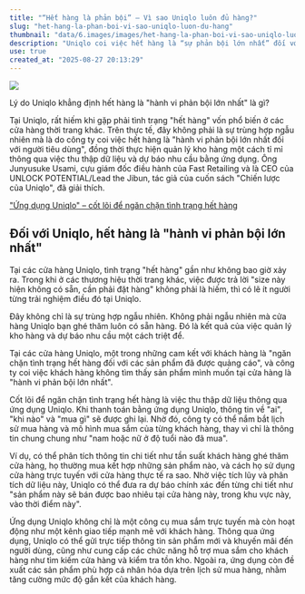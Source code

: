 ```yaml
---
title: "“Hết hàng là phản bội” – Vì sao Uniqlo luôn đủ hàng?"
slug: "het-hang-la-phan-boi-vi-sao-uniqlo-luon-du-hang"
thumbnail: "data/6.images/images/het-hang-la-phan-boi-vi-sao-uniqlo-luon-du-hang.webp"
description: "Uniqlo coi việc hết hàng là “sự phản bội lớn nhất” đối với khách hàng. Bài viết tiết lộ bí quyết quản lý kho hàng tỉ mỉ và dự báo nhu cầu chính xác nhờ ứng dụng, giúp Uniqlo luôn có đủ sản phẩm."
use: true
created_at: "2025-08-27 20:13:29"
---
```


![](/images/20250827-00169863-biz_plus-000-1-view.webp)

Lý do Uniqlo khẳng định hết hàng là "hành vi phản bội lớn nhất" là gì?

Tại Uniqlo, rất hiếm khi gặp phải tình trạng "hết hàng" vốn phổ biến ở các cửa hàng thời trang khác. Trên thực tế, đây không phải là sự trùng hợp ngẫu nhiên mà là do công ty coi việc hết hàng là "hành vi phản bội lớn nhất đối với người tiêu dùng", đồng thời thực hiện quản lý kho hàng một cách tỉ mỉ thông qua việc thu thập dữ liệu và dự báo nhu cầu bằng ứng dụng. Ông Junyusuke Usami, cựu giám đốc điều hành của Fast Retailing và là CEO của UNLOCK POTENTIAL/Lead the Jibun, tác giả của cuốn sách "Chiến lược của Uniqlo", đã giải thích.

["Ứng dụng Uniqlo" – cốt lõi để ngăn chặn tình trạng hết hàng](https://www.sbbit.jp/article/cont1/169863#image213640)

## Đối với Uniqlo, hết hàng là "hành vi phản bội lớn nhất"

Tại các cửa hàng Uniqlo, tình trạng "hết hàng" gần như không bao giờ xảy ra. Trong khi ở các thương hiệu thời trang khác, việc được trả lời "size này hiện không có sẵn, cần phải đặt hàng" không phải là hiếm, thì có lẽ ít người từng trải nghiệm điều đó tại Uniqlo.

Đây không chỉ là sự trùng hợp ngẫu nhiên. Không phải ngẫu nhiên mà cửa hàng Uniqlo bạn ghé thăm luôn có sẵn hàng. Đó là kết quả của việc quản lý kho hàng và dự báo nhu cầu một cách triệt để.

Tại các cửa hàng Uniqlo, một trong những cam kết với khách hàng là "ngăn chặn tình trạng hết hàng đối với các sản phẩm đã được quảng cáo", và công ty coi việc khách hàng không tìm thấy sản phẩm mình muốn tại cửa hàng là "hành vi phản bội lớn nhất".

Cốt lõi để ngăn chặn tình trạng hết hàng là việc thu thập dữ liệu thông qua ứng dụng Uniqlo. Khi thanh toán bằng ứng dụng Uniqlo, thông tin về "ai", "khi nào" và "mua gì" sẽ được ghi lại. Nhờ đó, công ty có thể nắm bắt lịch sử mua hàng và mô hình mua sắm của từng khách hàng, thay vì chỉ là thông tin chung chung như "nam hoặc nữ ở độ tuổi nào đã mua".

Ví dụ, có thể phân tích thông tin chi tiết như tần suất khách hàng ghé thăm cửa hàng, họ thường mua kết hợp những sản phẩm nào, và cách họ sử dụng cửa hàng trực tuyến với cửa hàng thực tế ra sao. Nhờ việc tích lũy và phân tích dữ liệu này, Uniqlo có thể đưa ra dự báo chính xác đến từng chi tiết như "sản phẩm này sẽ bán được bao nhiêu tại cửa hàng này, trong khu vực này, vào thời điểm này".

Ứng dụng Uniqlo không chỉ là một công cụ mua sắm trực tuyến mà còn hoạt động như một kênh giao tiếp mạnh mẽ với khách hàng. Thông qua ứng dụng, Uniqlo có thể gửi trực tiếp thông tin sản phẩm mới và khuyến mãi đến người dùng, cũng như cung cấp các chức năng hỗ trợ mua sắm cho khách hàng như tìm kiếm cửa hàng và kiểm tra tồn kho. Ngoài ra, ứng dụng còn đề xuất các sản phẩm phù hợp cá nhân hóa dựa trên lịch sử mua hàng, nhằm tăng cường mức độ gắn kết của khách hàng.